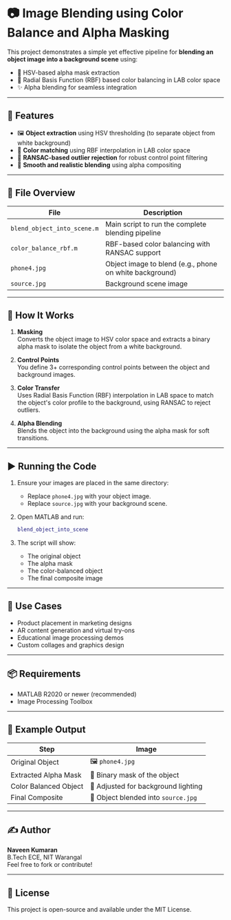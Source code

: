 
# 📷 Image Blending using Color Balance and Alpha Masking

This project demonstrates a simple yet effective pipeline for **blending an object image into a background scene** using:

- 🎯 HSV-based alpha mask extraction
- 🎨 Radial Basis Function (RBF) based color balancing in LAB color space
- ✨ Alpha blending for seamless integration

---

## 🔧 Features

- 🖼️ **Object extraction** using HSV thresholding (to separate object from white background)
- 🧪 **Color matching** using RBF interpolation in LAB color space
- 🧠 **RANSAC-based outlier rejection** for robust control point filtering
- 🌈 **Smooth and realistic blending** using alpha compositing

---

## 📁 File Overview

| File                  | Description |
|-----------------------|-------------|
| `blend_object_into_scene.m` | Main script to run the complete blending pipeline |
| `color_balance_rbf.m`       | RBF-based color balancing with RANSAC support |
| `phone4.jpg`                | Object image to blend (e.g., phone on white background) |
| `source.jpg`                | Background scene image |

---

## 🚀 How It Works

1. **Masking**  
   Converts the object image to HSV color space and extracts a binary alpha mask to isolate the object from a white background.

2. **Control Points**  
   You define 3+ corresponding control points between the object and background images.

3. **Color Transfer**  
   Uses Radial Basis Function (RBF) interpolation in LAB space to match the object's color profile to the background, using RANSAC to reject outliers.

4. **Alpha Blending**  
   Blends the object into the background using the alpha mask for soft transitions.

---

## ▶️ Running the Code

1. Ensure your images are placed in the same directory:
   - Replace `phone4.jpg` with your object image.
   - Replace `source.jpg` with your background scene.

2. Open MATLAB and run:
   ```matlab
   blend_object_into_scene
   ```

3. The script will show:
   - The original object
   - The alpha mask
   - The color-balanced object
   - The final composite image

---

## 🧠 Use Cases

- Product placement in marketing designs
- AR content generation and virtual try-ons
- Educational image processing demos
- Custom collages and graphics design

---

## 📦 Requirements

- MATLAB R2020 or newer (recommended)
- Image Processing Toolbox

---

## 📸 Example Output

| Step                  | Image |
|-----------------------|-------|
| Original Object       | 🖼️ `phone4.jpg` |
| Extracted Alpha Mask  | 🔲 Binary mask of the object |
| Color Balanced Object | 🎨 Adjusted for background lighting |
| Final Composite       | 🌌 Object blended into `source.jpg` |

---

## ✍️ Author

**Naveen Kumaran**  
B.Tech ECE, NIT Warangal  
Feel free to fork or contribute!

---

## 📜 License

This project is open-source and available under the MIT License.
